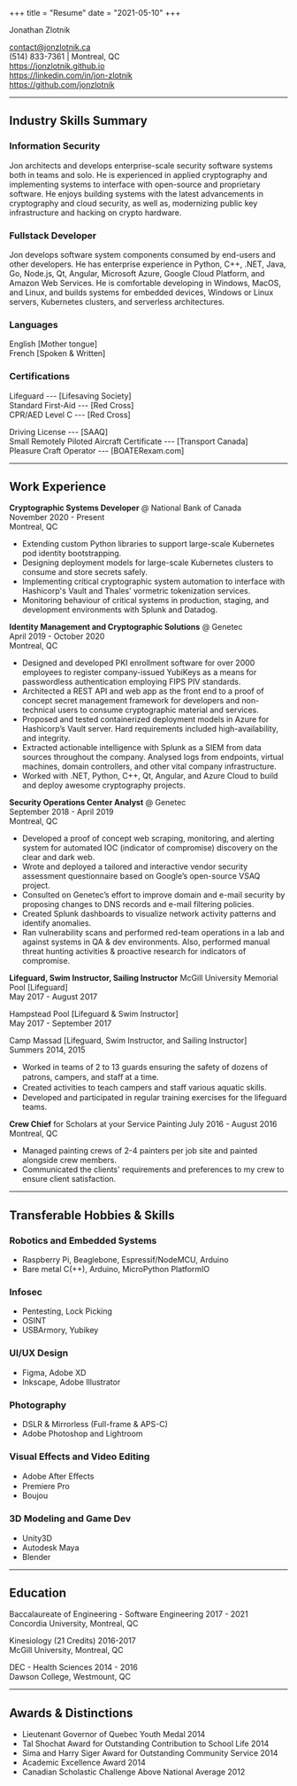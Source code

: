 +++
title = "Resume"
date = "2021-05-10"
+++

Jonathan Zlotnik

contact@jonzlotnik.ca \
(514) 833-7361 | Montreal, QC \
https://jonzlotnik.github.io \
https://linkedin.com/in/jon-zlotnik \
https://github.com/jonzlotnik

_________________________________

## Industry Skills Summary

### Information Security

Jon architects and develops enterprise-scale security software systems both in teams and solo.
He is experienced in applied cryptography and implementing systems to interface with open-source and proprietary software.
He enjoys building systems with the latest advancements in cryptography and cloud security, as well as, modernizing public key infrastructure and hacking on crypto hardware.

### Fullstack Developer

Jon develops software system components consumed by end-users and other developers.
He has enterprise experience in Python, C++, .NET, Java, Go, Node.js, Qt, Angular, Microsoft Azure, Google Cloud Platform, and Amazon Web Services.
He is comfortable developing in Windows, MacOS, and Linux, and builds systems for embedded devices, Windows or Linux servers, Kubernetes clusters, and serverless architectures.


### Languages

English [Mother tongue] \
French [Spoken & Written]

### Certifications

Lifeguard --- [Lifesaving Society] \
Standard First-Aid --- [Red Cross] \
CPR/AED Level C --- [Red Cross]

Driving License --- [SAAQ] \
Small Remotely Piloted Aircraft Certificate --- [Transport Canada] \
Pleasure Craft Operator --- [BOATERexam.com]

_________________________________

## Work Experience

**Cryptographic Systems Developer** @ National Bank of Canada \
November 2020 - Present \
Montreal, QC

- Extending custom Python libraries to support large-scale Kubernetes pod identity bootstrapping.
- Designing deployment models for large-scale Kubernetes clusters to consume and store secrets safely.
- Implementing critical cryptographic system automation to interface with Hashicorp's Vault and Thales' vormetric tokenization services.
- Monitoring behaviour of critical systems in production, staging, and development environments with Splunk and Datadog.


**Identity Management and Cryptographic Solutions** @ Genetec \
April 2019 - October 2020 \
Montreal, QC

- Designed and developed PKI enrollment software for over 2000 employees to register company-issued YubiKeys as a means for passwordless authentication employing FIPS PIV standards.
- Architected a REST API and web app as the front end to a proof of concept secret management framework for developers and non-technical users to consume cryptographic material and services.
- Proposed and tested containerized deployment models in Azure for Hashicorp’s Vault server. Hard requirements included high-availability, and integrity.
- Extracted actionable intelligence with Splunk as a SIEM from data sources throughout the company. Analysed logs from endpoints, virtual machines, domain controllers, and other vital company infrastructure.
- Worked with .NET, Python, C++, Qt, Angular, and Azure Cloud to build and deploy awesome cryptography projects.

**Security Operations Center Analyst** @ Genetec \
September 2018 - April 2019 \
Montreal, QC

- Developed a proof of concept web scraping, monitoring, and alerting system for automated IOC (indicator of compromise) discovery on the clear and dark web.
- Wrote and deployed a tailored and interactive vendor security assessment questionnaire based on Google’s open-source VSAQ project.
- Consulted on Genetec’s effort to improve domain and e-mail security by proposing changes to DNS records and e-mail filtering policies.
- Created Splunk dashboards to visualize network activity patterns and identify anomalies.
- Ran vulnerability scans and performed red-team operations in a lab and against systems in QA & dev environments. Also, performed manual threat hunting activities & proactive research for indicators of compromise.

**Lifeguard, Swim Instructor, Sailing Instructor**
McGill University Memorial Pool [Lifeguard] \
May 2017 - August 2017

Hampstead Pool [Lifeguard & Swim Instructor] \
May 2017 - September 2017

Camp Massad [Lifeguard, Swim Instructor, and Sailing Instructor] \
Summers 2014, 2015

- Worked in teams of 2 to 13 guards ensuring the safety of dozens of patrons, campers, and staﬀ at a time.
- Created activities to teach campers and staﬀ various aquatic skills.
- Developed and participated in regular training exercises for the lifeguard teams.

**Crew Chief** for Scholars at your Service Painting July 2016 - August 2016 \
Montreal, QC

- Managed painting crews of 2-4 painters per job site and painted alongside crew members.
- Communicated the clients' requirements and preferences to my crew to ensure client satisfaction.

_________________________________

## Transferable Hobbies & Skills

### Robotics and Embedded Systems

- Raspberry Pi, Beaglebone, Espressif/NodeMCU, Arduino
- Bare metal C(++), Arduino, MicroPython PlatformIO
  
### Infosec

- Pentesting, Lock Picking
- OSINT
- USBArmory, Yubikey

### UI/UX Design

- Figma, Adobe XD
- Inkscape, Adobe Illustrator

### Photography

- DSLR & Mirrorless (Full-frame & APS-C)
- Adobe Photoshop and Lightroom

### Visual Effects and Video Editing

- Adobe After Eﬀects
- Premiere Pro
- Boujou

### 3D Modeling and Game Dev

- Unity3D
- Autodesk Maya
- Blender

_________________________________

## Education

Baccalaureate of Engineering - Software Engineering 2017 - 2021 \
Concordia University, Montreal, QC

Kinesiology (21 Credits) 2016-2017 \
McGill University, Montreal, QC

DEC - Health Sciences 2014 - 2016 \
Dawson College, Westmount, QC

_________________________________

## Awards & Distinctions

- Lieutenant Governor of Quebec Youth Medal 2014
- Tal Shochat Award for Outstanding Contribution to School Life 2014
- Sima and Harry Siger Award for Outstanding Community Service 2014
- Academic Excellence Award 2014
- Canadian Scholastic Challenge Above National Average 2012
